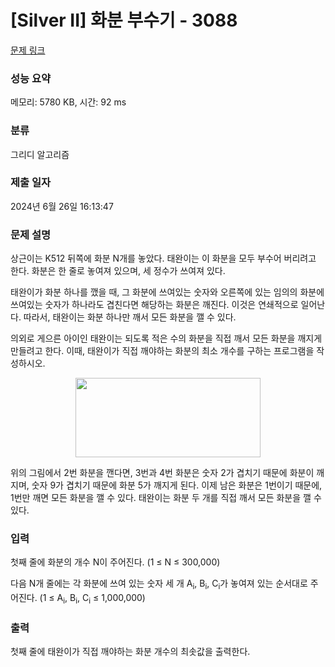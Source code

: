 # [Silver II] 화분 부수기 - 3088 

[문제 링크](https://www.acmicpc.net/problem/3088) 

### 성능 요약

메모리: 5780 KB, 시간: 92 ms

### 분류

그리디 알고리즘

### 제출 일자

2024년 6월 26일 16:13:47

### 문제 설명

<p>상근이는 K512 뒤쪽에 화분 N개를 놓았다. 태완이는 이 화분을 모두 부수어 버리려고 한다. 화분은 한 줄로 놓여져 있으며, 세 정수가 쓰여져 있다.</p>

<p>태완이가 화분 하나를 깼을 때, 그 화분에 쓰여있는 숫자와 오른쪽에 있는 임의의 화분에 쓰여있는 숫자가 하나라도 겹친다면 해당하는 화분은 깨진다. 이것은 연쇄적으로 일어난다. 따라서, 태완이는 화분 하나만 깨서 모든 화분을 깰 수 있다.</p>

<p>의외로 게으른 아이인 태완이는 되도록 적은 수의 화분을 직접 깨서 모든 화분을 깨지게 만들려고 한다. 이때, 태완이가 직접 깨야하는 화분의 최소 개수를 구하는 프로그램을 작성하시오.</p>

<p style="text-align: center;"><img alt="" src="https://upload.acmicpc.net/a74288a2-812e-4262-9c39-3530b571ea90/-/preview/" style="width: 296px; height: 127px;"></p>

<p>위의 그림에서 2번 화분을 깬다면, 3번과 4번 화분은 숫자 2가 겹치기 때문에 화분이 깨지며, 숫자 9가 겹치기 때문에 화분 5가 깨지게 된다. 이제 남은 화분은 1번이기 때문에, 1번만 깨면 모든 화분을 깰 수 있다. 태완이는 화분 두 개를 직접 깨서 모든 화분을 깰 수 있다.</p>

### 입력 

 <p>첫째 줄에 화분의 개수 N이 주어진다. (1 ≤ N ≤ 300,000)</p>

<p>다음 N개 줄에는 각 화분에 쓰여 있는 숫자 세 개 A<sub>i</sub>, B<sub>i</sub>, C<sub>i</sub>가 놓여져 있는 순서대로 주어진다. (1 ≤ A<sub>i</sub>, B<sub>i</sub>, C<sub>i</sub> ≤ 1,000,000)</p>

### 출력 

 <p>첫째 줄에 태완이가 직접 깨야하는 화분 개수의 최솟값을 출력한다.</p>

